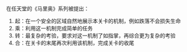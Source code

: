在任天堂的《马里奥》系列被提出：

1. 起：在一个安全的区域自然地展示本关卡的机制，例如跌落不会损失生命
2. 乘：利用这一机制完成简单的任务
3. 转：最复杂的考验，要求对这一机制了如指掌，再综合更为复杂的考验
4. 合：在关卡的末尾再次利用该机制，完成关卡的收尾